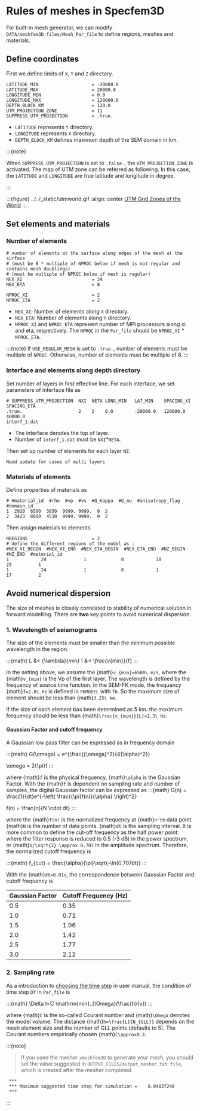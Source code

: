 # Rules of meshes in Specfem3D
For built-in mesh generator, we can modify `DATA/meshfem3D_files/Mesh_Par_file` to define regions, meshes and materials.

## Define coordinates
First we define limits of `X`, `Y` and `Z` directory.
```
LATITUDE_MIN                    = -20000.0
LATITUDE_MAX                    = 20000.0
LONGITUDE_MIN                   = 0.0
LONGITUDE_MAX                   = 120000.0
DEPTH_BLOCK_KM                  = 120.0
UTM_PROJECTION_ZONE             = 11
SUPPRESS_UTM_PROJECTION         = .true.
```
- `LATITUDE` represents `Y` directory.
- `LONGITUDE` represents `X` directory.
- `DEPTH_BLOCK_KM` defines maximum depth of the SEM domain in km.

:::{note}

When `SUPPRESS_UTM_PROJECTION` is set to `.false.`, the `UTM_PROJECTION_ZONE` is activated. The map of UTM zone can be referred as following. In this case, the `LATITUDE` and `LONGITUDE` are true latitude and longitude in degree.

:::

:::{figure} ../../_static/utmworld.gif
:align: center
[UTM Grid Zones of the World](https://www.dmap.co.uk/utmworld.htm)
:::

## Set elements and materials

### Number of elements
```
# number of elements at the surface along edges of the mesh at the surface
# (must be 8 * multiple of NPROC below if mesh is not regular and contains mesh doublings)
# (must be multiple of NPROC below if mesh is regular)
NEX_XI                          = 24
NEX_ETA                         = 8

NPROC_XI                        = 2
NPROC_ETA                       = 2
```

- `NEX_XI`: Number of elements along `X` directory.
- `NEX_ETA`: Number of elements along `Y` directory.
- `NPROC_XI` and `NPROC_ETA` represent number of MPI processors along xi and eta, respectively. The `NPROC` in the `Par_file` should be `NPROC_XI` * `NPROC_ETA`.

:::{note}
If `USE_REGULAR_MESH` is set to `.true.`, number of elements must be multiple of `NPROC`. Otherwise, number of elements must be multiple of 8. 
:::

### Interface and elements along depth directory

Set number of layers in first effective line. For each interface, we set parameters of interface file as

```
# SUPPRESS_UTM_PROJECTION  NXI  NETA LONG_MIN   LAT_MIN    SPACING_XI SPACING_ETA
.true.                     2    2    0.0        -20000.0   120000.0   40000.0
interf_1.dat
```
- The interface denotes the top of layer.
- Number of `interf_1.dat` must be `NXI`*`NETA`.

Then set up number of elements for each layer `NZ`.

```{todo}
Need update for cases of multi layers 
```

### Materials of elements

Define properties of materials as

```
# #material_id  #rho  #vp  #vs  #Q_Kappa  #Q_mu  #anisotropy_flag  #domain_id
1  2920  6500  3850  9999. 9999.  0  2
2  3423  8060  4530  9999. 9999.  0  2
```

Then assign materials to elements

```
NREGIONS                        = 2
# define the different regions of the model as :
#NEX_XI_BEGIN  #NEX_XI_END  #NEX_ETA_BEGIN  #NEX_ETA_END  #NZ_BEGIN #NZ_END  #material_id
1            24              1             8            18           25          1
1            24              1             8            1            17          2
```

## Avoid numerical dispersion
The size of meshes is closely correlated to stability of numerical solution in forward modelling. There are **two** key points to avoid numerical dispersion.

### 1. Wavelength of seismograms

The size of the elements must be smaller than the minimum possible wavelength in the region.

:::{math}
L &< {\lambda}_{min} \\
&< \frac{v_{min}}{f}
:::

In the setting above, we assume the {math}`v_{min}=6500\ m/s`, where the {math}`v_{min}` is the Vp of the first layer. The wavelength is defined by the frequency of source time function. In the SEM-FK mode, the frequency {math}`f=2.0\ Hz` is defined in `FKMODEL` with `f0`. So the maximum size of element should be less than {math}`3.25\ km`.

If the size of each element bas been determined as 5 km. the maximum frequency should be less than {math}`\frac{v_{min}}{L}=1.3\ Hz`.

#### Gaussian Factor and cutoff frequency
A Gaussian low pass filter can be expressed as in frequency domain

:::{math}
G(\omega) = e^{\frac{{\omega}^2}{4{\alpha}^2}}

\omega = 2{\pi}f
:::

where {math}`f` is the physical frequency, {math}`\alpha` is the Gaussian Factor. With the {math}`f` is dependent on sampling rate and number of samples, the digital Gaussian factor can be expressed as 
:::{math}
G(n) = \frac{1}{dt}e^{-\left( \frac{{\pi}f(n)}{\alpha} \right)^2}

f(n) = \frac{n}{N \cdot dt}
:::

where the {math}`f(n)` is the normalized frequency at {math}`n'th` data point. {math}`N` is the number of data points. {math}`dt` is the sampling interval.
It is more common to define the cut-off frequency as the half power point: where the filter response is reduced to 0.5 (-3 dB) in the power spectrum, or {math}`1/\sqrt{2} \approx 0.707` in the amplitude spectrum. Therefore, the normalized cutoff frequency is 

:::{math}
f_{cut} = \frac{\alpha}{\pi}\sqrt{-\ln(0.707dt)}
:::

With the {math}`dt=0.01s`, the correspondence between Gaussian Factor and cutoff frequency is

|  Gaussian Factor   |  Cutoff Frequency (Hz) |
| ------------------ | ---------------------- |
|       0.5          |          0.35          |
|       1.0          |          0.71          |
|       1.5          |          1.06          |
|       2.0          |          1.42          |
|       2.5          |          1.77          |
|       3.0          |          2.12          |

### 2. Sampling rate

As a introduction to [choosing the time step](https://specfem3d.readthedocs.io/en/latest/04_creating_databases/#choosing-the-time-step-dt) in user manual, the condition of time step `DT` in `Par_file` is

:::{math}
\Delta t<C \mathrm{min}_{\Omega}(\frac{h}{v})
:::

where {math}`C` is the so-called Courant number and {math}`\Omega` denotes the model volume. The distance {math}`h=\frac{L}{N_{GLL}}` depends on the mesh element size and the number of GLL points (defaults to 5). The Courant numbers empirically chosen {math}`C\approx0.3`.  

:::{note}
>If you used the mesher `xmeshfem3D` to generate your mesh, you should set the value suggested in `OUTPUT_FILES/output_mesher.txt file`, which is created after the mesher completed.

```
 ***
 *** Maximum suggested time step for simulation =    0.04837248
 ***
```
:::